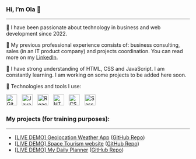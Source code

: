 ### Hi, I’m Ola :wave:
---

:rocket: I have been passionate about technology in business and web development since 2022.

:rocket: My previous professional experience consists of: business consulting, sales (in an IT product company) and projects coordination. You can read more on my <a href="https://www.linkedin.com/in/aleksandra-rabos/">LinkedIn</a>.

:rocket: I have strong understanding of HTML, CSS and JavaScript. I am constantly learning. I am working on some projects to be added here soon.

:rocket: Technologies and tools I use:

<img align="left" alt="Git" width="30px" style="padding-right:10px;" src="https://cdn.jsdelivr.net/gh/devicons/devicon/icons/git/git-original.svg" />           
<img align="left" alt="JavaScript" width="30px" style="padding-right:10px;" src="https://cdn.jsdelivr.net/gh/devicons/devicon/icons/javascript/javascript-original.svg" />
<img align="left" alt="React" width="30px" style="padding-right:10px;" src="https://cdn.jsdelivr.net/gh/devicons/devicon/icons/react/react-original.svg" />
<img align="left" alt="HTML" width="30px" style="padding-right:10px;" src="https://cdn.jsdelivr.net/gh/devicons/devicon/icons/html5/html5-plain.svg" />
<img align="left" alt="CSS" width="30px" style="padding-right:10px;" src="https://cdn.jsdelivr.net/gh/devicons/devicon/icons/css3/css3-plain.svg" />
<img align="left" alt="Sass" width="30px" style="padding-right:10px;" src="https://cdn.jsdelivr.net/gh/devicons/devicon/icons/sass/sass-original.svg" />


<br><br>



### My projects (for training purposes):
---

- [[LIVE DEMO] Geolocation Weather App](https://rvbos.github.io/geolocation-weather-app/) ([GitHub Repo](https://github.com/rvbos/geolocation-weather-app))
- [[LIVE DEMO] Space Tourism website](https://rvbos.github.io/space-tourism/) ([GitHub Repo](https://github.com/rvbos/space-tourism))
- [[LIVE DEMO] My Daily Planner](https://rvbos.github.io/plan-your-day/) ([GitHub Repo](https://github.com/rvbos/plan-your-day))
